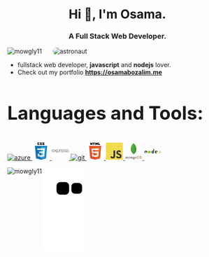 <h1 align="center">Hi 👋, I'm Osama.</h1>
<h3 align="center">A Full Stack Web Developer.</h3>
<img src="https://media4.giphy.com/media/iI9fd2UjMTgSGeKUEQ/giphy.gif?cid=790b7611c86d3946b8baf3d9e69078e30030bb9236321a1a&rid=giphy.gif&ct=g" width="400" align="right" alt="astronaut" style="border-radius: 10px;" draggable="false">

<p align="left"> <img src="https://komarev.com/ghpvc/?username=mowgly11&label=Profile%20views&color=0e75b6&style=for-the-badge" alt="mowgly11" /> </p>

- fullstack web developer, **javascript** and **nodejs** lover.
- Check out my portfolio **https://osamabozalim.me**

<h3 align="left" style="font-size: 3em;">Languages and Tools:</h3>
<p align="left"> <a href="https://azure.microsoft.com/en-in/" target="_blank" rel="noreferrer"> <img src="https://www.vectorlogo.zone/logos/microsoft_azure/microsoft_azure-icon.svg" alt="azure" width="40" height="40"/> </a> <a href="https://www.w3schools.com/css/" target="_blank" rel="noreferrer"> <img src="https://raw.githubusercontent.com/devicons/devicon/master/icons/css3/css3-original-wordmark.svg" alt="css3" width="40" height="40"/> </a> <a href="https://expressjs.com" target="_blank" rel="noreferrer"> <img src="https://raw.githubusercontent.com/devicons/devicon/master/icons/express/express-original-wordmark.svg" alt="express" width="40" height="40"/> </a> <a href="https://git-scm.com/" target="_blank" rel="noreferrer"> <img src="https://www.vectorlogo.zone/logos/git-scm/git-scm-icon.svg" alt="git" width="40" height="40"/> </a> <a href="https://www.w3.org/html/" target="_blank" rel="noreferrer"> <img src="https://raw.githubusercontent.com/devicons/devicon/master/icons/html5/html5-original-wordmark.svg" alt="html5" width="40" height="40"/> </a> <a href="https://developer.mozilla.org/en-US/docs/Web/JavaScript" target="_blank" rel="noreferrer"> <img src="https://raw.githubusercontent.com/devicons/devicon/master/icons/javascript/javascript-original.svg" alt="javascript" width="40" height="40"/> </a> <a href="https://www.mongodb.com/" target="_blank" rel="noreferrer"> <img src="https://raw.githubusercontent.com/devicons/devicon/master/icons/mongodb/mongodb-original-wordmark.svg" alt="mongodb" width="40" height="40"/> </a> <a href="https://nodejs.org" target="_blank" rel="noreferrer"> <img src="https://raw.githubusercontent.com/devicons/devicon/master/icons/nodejs/nodejs-original-wordmark.svg" alt="nodejs" width="40" height="40"/> </a> <a href="https://www.photoshop.com/en" target="_blank" rel="noreferrer"> </a> </p>

<p><img align="left" src="https://github-readme-stats.vercel.app/api/top-langs?username=mowgly11&show_icons=true&locale=en&layout=compact&theme=tokyonight" alt="mowgly11" /></p>

![Snake animation](https://github.com/mowgly11/mowgly11/blob/output/github-contribution-grid-snake.svg)
